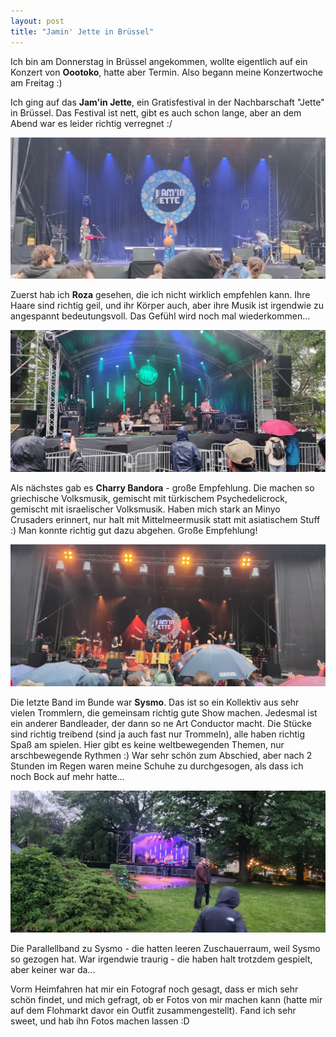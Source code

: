 ```yaml
---
layout: post
title: "Jamin' Jette in Brüssel"
---
```


Ich bin am Donnerstag in Brüssel angekommen, wollte eigentlich auf ein Konzert von **Oootoko**, hatte aber Termin. Also begann meine Konzertwoche am Freitag :)

Ich ging auf das **Jam'in Jette**, ein Gratisfestival in der Nachbarschaft "Jette" in Brüssel. Das Festival ist nett, gibt es auch schon lange, aber an dem Abend war es leider richtig verregnet :/ 

![Roza](/images/2024-05-17-jamin-jette/roza.jpg)

Zuerst hab ich **Roza** gesehen, die ich nicht wirklich empfehlen kann. Ihre Haare sind richtig geil, und ihr Körper auch, aber ihre Musik ist irgendwie zu angespannt bedeutungsvoll. Das Gefühl wird noch mal wiederkommen...

![Charry Bandora](/images/2024-05-17-jamin-jette/charry-bandora.jpg)

Als nächstes gab es **Charry Bandora** - große Empfehlung. Die machen so griechische Volksmusik, gemischt mit türkischem Psychedelicrock, gemischt mit israelischer Volksmusik. Haben mich stark an Minyo Crusaders erinnert, nur halt mit Mittelmeermusik statt mit asiatischem Stuff :) Man konnte richtig gut dazu abgehen. Große Empfehlung!

![Sysmo](/images/2024-05-17-jamin-jette/sysmo.jpg)

Die letzte Band im Bunde war **Sysmo**. Das ist so ein Kollektiv aus sehr vielen Trommlern, die gemeinsam richtig gute Show machen. Jedesmal ist ein anderer Bandleader, der dann so ne Art Conductor macht. Die Stücke sind richtig treibend (sind ja auch fast nur Trommeln), alle haben richtig Spaß am spielen. Hier gibt es keine weltbewegenden Themen, nur arschbewegende Rythmen :) War sehr schön zum Abschied, aber nach 2 Stunden im Regen waren meine Schuhe zu durchgesogen, als dass ich noch Bock auf mehr hatte...

![Parallellband](/images/2024-05-17-jamin-jette/parallellband.jpg)

Die Parallellband zu Sysmo - die hatten leeren Zuschauerraum, weil Sysmo so gezogen hat. War irgendwie traurig - die haben halt trotzdem gespielt, aber keiner war da...

Vorm Heimfahren hat mir ein Fotograf noch gesagt, dass er mich sehr schön findet, und mich gefragt, ob er Fotos von mir machen kann (hatte mir auf dem Flohmarkt davor ein Outfit zusammengestellt). Fand ich sehr sweet, und hab ihn Fotos machen lassen :D